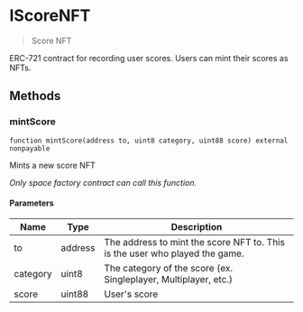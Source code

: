 # IScoreNFT



> Score NFT

ERC-721 contract for recording user scores. Users can mint their scores as NFTs.



## Methods

### mintScore

```solidity
function mintScore(address to, uint8 category, uint88 score) external nonpayable
```

Mints a new score NFT

*Only space factory contract can call this function.*

#### Parameters

| Name | Type | Description |
|---|---|---|
| to | address | The address to mint the score NFT to. This is the user who played the game. |
| category | uint8 | The category of the score (ex. Singleplayer, Multiplayer, etc.) |
| score | uint88 | User&#39;s score |




